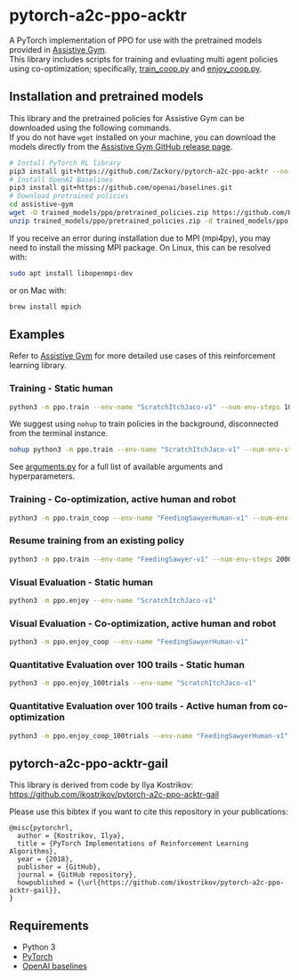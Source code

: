 # pytorch-a2c-ppo-acktr

A PyTorch implementation of PPO for use with the pretrained models provided in [Assistive Gym](https://github.com/Healthcare-Robotics/assistive-gym).  
This library includes scripts for training and evluating multi agent policies using co-optimization; specifically, [train_coop.py](https://github.com/Zackory/pytorch-a2c-ppo-acktr/blob/master/ppo/train_coop.py) and [enjoy_coop.py](https://github.com/Zackory/pytorch-a2c-ppo-acktr/blob/master/ppo/enjoy_coop.py).

## Installation and pretrained models
This library and the pretrained policies for Assistive Gym can be downloaded using the following commands.  
If you do not have `wget` installed on your machine, you can download the models directly from the [Assistive Gym GitHub release page](https://github.com/Healthcare-Robotics/assistive-gym/releases/download/0.100/pretrained_policies.zip).
```bash
# Install PyTorch RL library
pip3 install git+https://github.com/Zackory/pytorch-a2c-ppo-acktr --no-cache-dir
# Install OpenAI Baselines
pip3 install git+https://github.com/openai/baselines.git
# Download pretrained policies
cd assistive-gym
wget -O trained_models/ppo/pretrained_policies.zip https://github.com/Healthcare-Robotics/assistive-gym/releases/download/0.100/pretrained_policies.zip
unzip trained_models/ppo/pretrained_policies.zip -d trained_models/ppo
```
If you receive an error during installation due to MPI (mpi4py), you may need to install the missing MPI package. On Linux, this can be resolved with:
```bash
sudo apt install libopenmpi-dev
```
or on Mac with:
```bash
brew install mpich
```

## Examples
Refer to [Assistive Gym](https://github.com/Healthcare-Robotics/assistive-gym) for more detailed use cases of this reinforcement learning library.

### Training - Static human
```bash
python3 -m ppo.train --env-name "ScratchItchJaco-v1" --num-env-steps 10000000
```
We suggest using `nohup` to train policies in the background, disconnected from the terminal instance.
```bash
nohup python3 -m ppo.train --env-name "ScratchItchJaco-v1" --num-env-steps 10000000 --save-dir ./trained_models/ > nohup.out &
```
See [arguments.py](https://github.com/Zackory/pytorch-a2c-ppo-acktr/blob/master/ppo/a2c_ppo_acktr/arguments.py) for a full list of available arguments and hyperparameters.

### Training - Co-optimization, active human and robot
```bash
python3 -m ppo.train_coop --env-name "FeedingSawyerHuman-v1" --num-env-steps 10000000
```
### Resume training from an existing policy
```bash
python3 -m ppo.train --env-name "FeedingSawyer-v1" --num-env-steps 2000000 --save-dir ./trained_models_new/ --load-policy ./trained_models/ppo/FeedingSawyer-v1.pt
```
### Visual Evaluation - Static human
```bash
python3 -m ppo.enjoy --env-name "ScratchItchJaco-v1"
```
### Visual Evaluation - Co-optimization, active human and robot
```bash
python3 -m ppo.enjoy_coop --env-name "FeedingSawyerHuman-v1"
```
### Quantitative Evaluation over 100 trails - Static human
```bash
python3 -m ppo.enjoy_100trials --env-name "ScratchItchJaco-v1"
```
### Quantitative Evaluation over 100 trails - Active human from co-optimization
```bash
python3 -m ppo.enjoy_coop_100trials --env-name "FeedingSawyerHuman-v1"
```

## pytorch-a2c-ppo-acktr-gail
This library is derived from code by Ilya Kostrikov: https://github.com/ikostrikov/pytorch-a2c-ppo-acktr-gail

Please use this bibtex if you want to cite this repository in your publications:

    @misc{pytorchrl,
      author = {Kostrikov, Ilya},
      title = {PyTorch Implementations of Reinforcement Learning Algorithms},
      year = {2018},
      publisher = {GitHub},
      journal = {GitHub repository},
      howpublished = {\url{https://github.com/ikostrikov/pytorch-a2c-ppo-acktr-gail}},
    }

## Requirements

* Python 3
* [PyTorch](http://pytorch.org/)
* [OpenAI baselines](https://github.com/openai/baselines)
